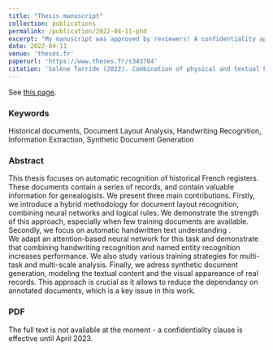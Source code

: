 ```yaml
---
title: "Thesis manuscript"
collection: publications
permalink: /publication/2022-04-11-phd
excerpt: "My manuscript was approved by reviewers! A confidentiality applies until April 2023."
date: 2022-04-11
venue: 'theses.fr'
paperurl: 'https://www.theses.fr/s343784'
citation: 'Solène Tarride (2022). Combination of physical and textual knowledge for historical register recognition. INSA Rennes.'
---
```


See [this page](https://www.theses.fr/s343784).

### Keywords 
Historical documents, Document Layout Analysis, Handwriting Recognition, Information Extraction, Synthetic Document Generation

### Abstract
This thesis focuses on automatic recognition of historical French registers. These documents contain a series of records, and contain valuable information for genealogists.
We present three main contributions.
Firstly, we introduce a hybrid methodology for document layout recognition, combining neural networks and logical rules. We demonstrate the strength of this approach, especially when few training documents are available.
Secondly, we focus on automatic handwritten text understanding .  
We adapt an attention-based neural network for this task and demonstrate that combining handwriting recognition and named entity recognition increases performance. We also study various training strategies for multi-task and multi-scale analysis. 
Finally, we adress synthetic document generation, modeling the textual content and the visual appareance of real records. This approach is crucial as it allows to reduce the dependancy on annotated documents, which is a key issue in this work.

### PDF
The full text is not avaliable at the moment - a confidentiality clause is effective until April 2023. 